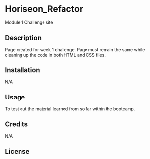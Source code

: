 # Horiseon_Refactor
Module 1 Challenge site

## Description
Page created for week 1 challenge. Page must remain the same while cleaning up the code in both HTML and CSS files.

## Installation
N/A

## Usage
To test out the material learned from so far within the bootcamp.

## Credits
N/A

## License

